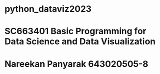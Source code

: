 # python_dataviz2023
# SC663401 Basic Programming for Data Science and Data Visualization
# Nareekan Panyarak 643020505-8

